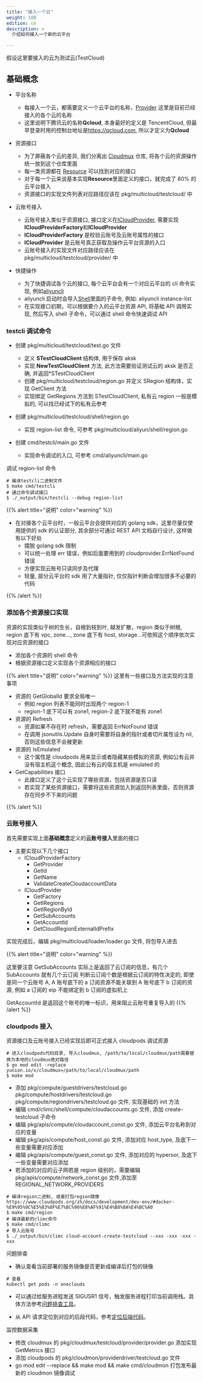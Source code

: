 ```yaml
---
title: "接入一个云"
weight: 100
edition: ce
description: >
  介绍如何接入一个新的云平台

---
```



假设这里要接入的云为测试云(TestCloud)

## 基础概念

- 平台名称
  - 每接入一个云，都需要定义一个云平台的名称，[Provider](https://github.com/yunionio/cloudmux/blob/master/pkg/apis/compute/cloudaccount_const.go) 这里是目前已经接入的各个云的名称
  - 这里说明下腾讯云的名称**Qcloud**, 本身最好的定义是 TencentCloud, 但最早登录时用的控制台地址是<https://qcloud.com>, 所以才定义为**Qcloud**

- 资源接口
  - 为了屏蔽各个云的差异, 我们分离出 [Cloudmux](https://github.com/yunionio/cloudmux) 仓库, 将各个云的资源操作统一放到这个仓库里面
  - 每一类资源都在 [Resource](https://github.com/yunionio/cloudmux/blob/master/pkg/cloudprovider/resources.go) 可以找到对应的接口
  - 对于每一个云来说基本实现**Resource**里面定义的接口，就完成了 80% 的云平台接入
  - 资源接口的实现文件列表对应路径应该在 pkg/multicloud/testcloud/ 中
- 云账号接入
  - 云账号接入类似于资源接口, 接口定义在[ICloudProvider](https://github.com/yunionio/cloudmux/blob/master/pkg/cloudprovider/cloudprovider.go), 需要实现**ICloudProviderFactory**和**ICloudProvider**
  - **ICloudProviderFactory** 是校验云账号及云账号属性的接口
  - **ICloudProvider** 是云账号真正获取及操作云平台资源的入口
  - 云账号接入的实现文件对应路径应该在 pkg/multicloud/testcloud/provider/ 中
- 快捷操作
  - 为了快捷调试各个云的接口, 每个云平台会有一个对应云平台的 cli 命令实现, 例如[aliyuncli](https://github.com/yunionio/cloudmux/blob/master/cmd/aliyuncli/main.go)
  - aliyuncli 启动时会导入[Shell](https://github.com/yunionio/cloudmux/tree/master/pkg/multicloud/aliyun/shell)里面的子命令, 例如: aliyuncli instance-list
  - 在实现接口初期，可以根据要介入的云平台资源 API, 将基础 API 调用实现, 然后写入 shell 子命令，可以通过 shell 命令快速调试 API

### testcli 调试命令

- 创建 pkg/multicloud/testcloud/test.go 文件
  - 定义 **STestCloudClient** 结构体, 用于保存 aksk
  - 实现 **NewTestCloudClient** 方法, 此方法需要验证测试云的 aksk 是否正确, 并返回\*STestCloudClient
  - 创建 pkg/multicloud/testcloud/region.go 并定义 SRegion 结构体，实现 GetClient 方法
  - 实现绑定 GetRegions 方法到 STestCloudClient, 私有云 region 一般是模拟的, 可以找已经试下的私有云参考

- 创建 pkg/multicloud/testcloud/shell/region.go
  - 实现 region-list 命令, 可参考 pkg/multicloud/aliyun/shell/region.go

- 创建 cmd/testcli/main.go 文件
  - 实现命令调试的入口, 可参考 cmd/aliyuncli/main.go

调试 region-list 命令

```shell
# 编译testcli二进制文件
$ make cmd/testcli 
# 通过命令调试接口
$ ./_output/bin/testcli --debug region-list
```

{{% alert title="说明" color="warning" %}}

- 在对接各个云平台时，一般云平台会提供对应的 golang sdk，这里尽量仅使用提供的 sdk 的认证部分, 其余部分可通过 REST API 文档自行设计, 这样做有以下好处
  - 摆脱 golang sdk 限制
  - 可以统一处理 err 错误，例如后面要用到的 cloudprovider.ErrNotFound 错误
  - 方便实现云账号只读同步及代理
  - 轻量, 部分云平台的 sdk 用了大量指针, 仅仅指针判断会增加很多不必要的代码

{{% /alert %}}

### 添加各个资源接口实现

资源的实现类似于树的生长，自根到枝到叶, 越发扩散，region 类似于树根, region 底下有 vpc, zone..., zone 底下有 host, storage...可依照这个顺序依次实现对应资源的接口

- 添加各个资源的 shell 命令
- 根据资源接口定义实现各个资源相应的接口

{{% alert title="说明" color="warning" %}}
这里有一些接口及方法实现的注意事项

- 资源的 GetGlobalId 要求全局唯一
  - 例如 region 列表不能同时出现两个 region-1
  - region-1 底下可以有 zone1, region-2 底下就不能有 zone1
- 资源的 Refresh
  - 资源如果不存在时 refresh，需要返回 ErrNotFound 错误
  - 在调用 jsonutils.Update 自身时需要将自身的指针或者切片属性设为 nil, 否则这些信息不会被更新
- 资源的 IsEmulated
  - 这个属性是 cloudpods 用来显示或者隐藏某些模拟的资源, 例如公有云并没有宿主机这个概念, 因此公有云的宿主机是 emulated 的
- GetCapabilities 接口
  - 此接口定义了这个云实现了哪些资源，包括资源是否只读
  - 若实现了某些资源接口，需要将这些资源加入到返回列表里面，否则资源存在同步不下来的问题

{{% /alert %}}

### 云账号接入

首先需要实现上面**基础概念**定义的**云账号接入**里面的接口

- 主要实现以下几个接口
  - ICloudProviderFactory
    - GetProvider
    - GetId
    - GetName
    - ValidateCreateCloudaccountData
  - ICloudProvider
    - GetFactory
    - GetIRegions
    - GetIRegionById
    - GetSubAccounts
    - GetAccountId
    - GetCloudRegionExternalIdPrefix

实现完成后，编辑 pkg/multicloud/loader/loader.go 文件, 将包导入进去

{{% alert title="说明" color="warning" %}}

这里要注意 GetSubAccounts 实际上是返回了云订阅的信息，有几个 SubAccounts 就有几个云订阅
判断云订阅个数是根据云订阅的特性决定的, 即使是同一个云账号 A, A 账号底下的 a 订阅资源不能关联到 A 账号底下 b 订阅的资源, 例如 a 订阅的 eip 不能绑定到 b 订阅的虚拟机上

GetAccountId 是返回这个账号的唯一标识，用来阻止云账号重复导入的
{{% /alert %}}

### cloudpods 接入

资源接口及云账号接入已经实现后即可正式接入 cloudpods 调试资源

```shell
# 进入cloudpods代码目录, 导入cloudmux, /path/to/local/cloudmux/path需要替换为本地的cloudmux绝对路径
$ go mod edit -replace yunion.io/x/cloudmux=/path/to/local/cloudmux/path
$ make mod
```

- 添加 pkg/compute/guestdrivers/testcloud.go pkg/compute/hostdrivers/testcloud.go pkg/compute/regiondrivers/testcloud.go 文件, 实现基础的 init 方法
- 编辑 cmd/climc/shell/compute/cloudaccounts.go 文件, 添加 create-testcloud 子命令
- 编辑 pkg/apis/compute/cloudaccount\_const.go 文件, 添加云平台名称到对应的变量
- 编辑 pkg/apis/compute/host\_const.go 文件, 添加对应 host\_type, 及底下一些变量需要对应添加
- 编辑 pkg/apis/compute/guest\_const.go 文件, 添加对应的 hypersor, 及底下一些变量需要对应添加
- 若添加的对应的云子网若是 region 级别的，需要编辑 pkg/apis/compute/network\_const.go 文件,添加至 REGIONAL\_NETWORK\_PROVIDERS

```shell
# 编译region二进制, 或者打包region镜像 https://www.cloudpods.org/zh/docs/development/dev-env/#docker-%E9%95%9C%E5%83%8F%E7%BC%96%E8%AF%91%E4%B8%8A%E4%BC%A0
$ make cmd/region
# 编译最新的climc命令
$ make cmd/climc
# 导入云账号
$ ./_output/bin/climc cloud-account-create-testcloud --xxx -xxx -xxx -xxx
```

问题排查

- 确认查看当前部署的服务镜像是否更新成编译后打包的镜像

```shell
# 查看
kubectl get pods -n oneclouds
```

- 可以通过给服务进程发送 SIGUSR1 信号，触发服务进程打印当前调用栈。具体方法参考[问题排查工具](https://www.cloudpods.org/zh/docs/development/devtools/#%E8%8E%B7%E5%8F%96%E8%B0%83%E7%94%A8%E6%A0%88)。

- 从 API 请求定位到对应的后段代码，参考[定位后端代码](https://www.cloudpods.org/zh/docs/development/api-model/)。

监控数据采集

- 修改 cloudmux 的 pkg/cloudmux/testcloud/provider/provider.go 添加实现 GetMetrics 接口
- 添加 cloudpods 的 pkg/cloudmon/providerdriver/testcloud.go 文件
- go mod edit --replace && make mod && make cmd/cloudmon 打包发布最新的 cloudmon 镜像调试
